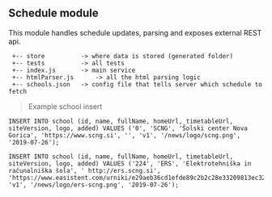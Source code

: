 ## Schedule module

This module handles schedule updates, parsing and exposes external REST api.

```
 +-- store          -> where data is stored (generated folder)
 +-- tests          -> all tests
 +-- index.js       -> main service
 +-- htmlParser.js      -> all the html parsing logic
 +-- schools.json   -> config file that tells server which schedule to fetch
 ``` 
 
> Example school insert
```mysql-sql
INSERT INTO school (id, name, fullName, homeUrl, timetableUrl, siteVersion, logo, added) VALUES ('0', 'SCNG', 'Šolski center Nova Gorica', 'https://www.scng.si', '', 'v1', '/news/logo/scng.png', '2019-07-26');

INSERT INTO school (id, name, fullName, homeUrl, timetableUrl, siteVersion, logo, added) VALUES ('224', 'ERS', 'Elektrotehniška in računalniška šola', ' http://ers.scng.si', 'https://www.easistent.com/urniki/e29aeb36cd1efde89c2b2c28e33209813ec32756', 'v1', '/news/logo/ers-scng.png', '2019-07-26');
```